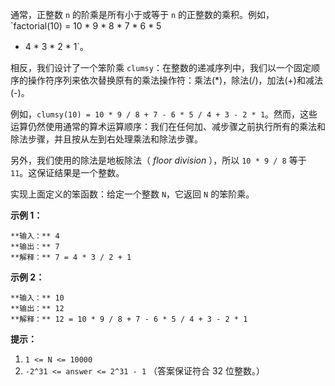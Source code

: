 通常，正整数 `n` 的阶乘是所有小于或等于 `n` 的正整数的乘积。例如，`factorial(10) = 10 * 9 * 8 * 7 * 6 * 5
* 4 * 3 * 2 * 1`。

相反，我们设计了一个笨阶乘
`clumsy`：在整数的递减序列中，我们以一个固定顺序的操作符序列来依次替换原有的乘法操作符：乘法(*)，除法(/)，加法(+)和减法(-)。

例如，`clumsy(10) = 10 * 9 / 8 + 7 - 6 * 5 / 4 + 3 - 2 *
1`。然而，这些运算仍然使用通常的算术运算顺序：我们在任何加、减步骤之前执行所有的乘法和除法步骤，并且按从左到右处理乘法和除法步骤。

另外，我们使用的除法是地板除法（ _floor division_ ），所以 `10 * 9 / 8` 等于 `11`。这保证结果是一个整数。

实现上面定义的笨函数：给定一个整数 `N`，它返回 `N` 的笨阶乘。



**示例 1：**

    
    
    **输入：** 4
    **输出：** 7
    **解释：** 7 = 4 * 3 / 2 + 1
    

**示例 2：**

    
    
    **输入：** 10
    **输出：** 12
    **解释：** 12 = 10 * 9 / 8 + 7 - 6 * 5 / 4 + 3 - 2 * 1
    



**提示：**

  1. `1 <= N <= 10000`
  2. `-2^31 <= answer <= 2^31 - 1`  （答案保证符合 32 位整数。）

